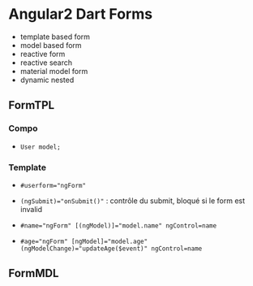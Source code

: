 # Angular2 Dart Forms

- template based form
- model based form
- reactive form
- reactive search
- material model form
- dynamic nested

## FormTPL

### Compo

- `User model;`

### Template

- `#userform="ngForm"`
- `(ngSubmit)="onSubmit()"` : contrôle du submit, bloqué si le form est invalid

- `#name="ngForm" [(ngModel)]="model.name" ngControl=name`
- `#age="ngForm" [ngModel]="model.age" (ngModelChange)="updateAge($event)" ngControl=name`


## FormMDL